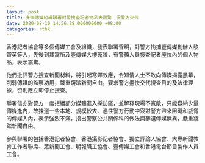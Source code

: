 ```yaml
---
layout: post
title: 多個傳媒組織聯署對警搜查記者物品表震驚　促警方交代
date: 2020-08-10 14:56:28.000000000 +08:00
categories: rthk
---
```


香港記者協會等多個傳媒工會及組織，發表聯署聲明，對警方拘捕壹傳媒創辦人黎智英等人，先後到其寓所及壹傳媒大樓蒐證，有警務人員搜查記者座位內的個人物品，表示震驚。

他們批評警方搜查新聞材料，將引起寒蟬效應，令知情人士不敢向傳媒揭露黑幕，削弱傳媒的監察功用，嚴重踐踏新聞自由，要求警方盡快交代搜查目的及法律理據，否則應立即停止搜查。

聯署信亦對警方一度拒絕部分媒體進入採訪區，並解釋現場不寬敞，只能容納少量傳媒進內，故揀選一些本地、規模較大、過往警方行動中沒對警方帶來阻礙和威脅的傳媒入內，表示強烈不滿，指出警察公共關係科的做法與篩選傳媒無異，嚴重踐踏新聞自由。

參與聯署的包括香港記者協會、香港攝影記者協會、獨立評論人協會、大專新聞教育工作者聯席、眾新聞工會、明報職工協會、壹傳媒工會和香港電台節目製作人員工會。
